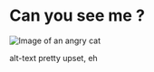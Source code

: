# Can you see me ?

![Image of an angry cat](https://i.pinimg.com/originals/fd/06/9a/fd069a34697f3e614c30b9176771af61.jpg)

alt-text pretty upset, eh



